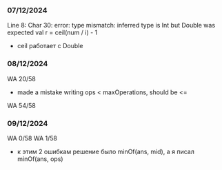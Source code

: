 ### 07/12/2024
Line 8: Char 30: error: type mismatch: inferred type is Int but Double was expected
val r = ceil(num / i) - 1
 - ceil работает с Double

### 08/12/2024
WA 20/58
- made a mistake writing ops < maxOperations, should be <=

WA 54/58

### 09/12/2024
WA 0/58
WA 1/58
- к этим 2 ошибкам решение было minOf(ans, mid), а я писал 
minOf(ans, ops)
